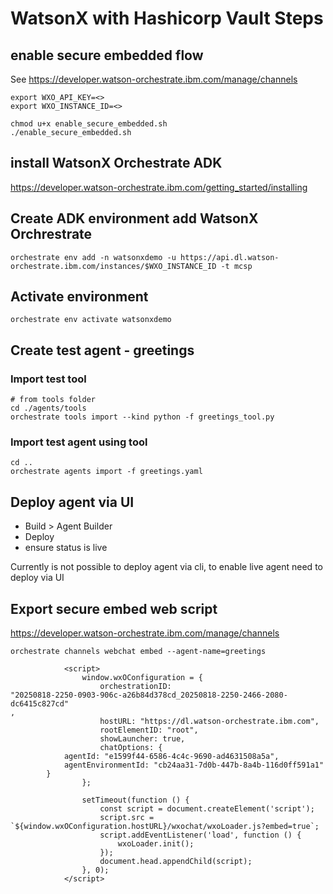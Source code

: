 # WatsonX with Hashicorp Vault Steps

## enable secure embedded flow
See https://developer.watson-orchestrate.ibm.com/manage/channels

```
export WXO_API_KEY=<>
export WXO_INSTANCE_ID=<>

chmod u+x enable_secure_embedded.sh   
./enable_secure_embedded.sh
```

## install WatsonX Orchestrate ADK

https://developer.watson-orchestrate.ibm.com/getting_started/installing

## Create ADK environment add WatsonX Orchrestrate

```
orchestrate env add -n watsonxdemo -u https://api.dl.watson-orchestrate.ibm.com/instances/$WXO_INSTANCE_ID -t mcsp
```

## Activate environment

```
orchestrate env activate watsonxdemo
```


## Create test agent - greetings

### Import test tool
```
# from tools folder 
cd ./agents/tools
orchestrate tools import --kind python -f greetings_tool.py
```

### Import test agent using tool
```
cd ..
orchestrate agents import -f greetings.yaml
```

## Deploy agent via UI

* Build > Agent Builder
* Deploy
* ensure status is live

Currently is not possible to deploy agent via cli, to enable live agent need to deploy via UI


## Export secure embed web script
https://developer.watson-orchestrate.ibm.com/manage/channels

```
orchestrate channels webchat embed --agent-name=greetings
```

```
            <script>
                window.wxOConfiguration = {
                    orchestrationID: 
"20250818-2250-0903-906c-a26b84d378cd_20250818-2250-2466-2080-dc6415c827cd"
,
                    hostURL: "https://dl.watson-orchestrate.ibm.com",
                    rootElementID: "root",
                    showLauncher: true,
                    chatOptions: {
            agentId: "e1599f44-6586-4c4c-9690-ad4631508a5a",
            agentEnvironmentId: "cb24aa31-7d0b-447b-8a4b-116d0ff591a1"
        }
                };

                setTimeout(function () {
                    const script = document.createElement('script');
                    script.src = 
`${window.wxOConfiguration.hostURL}/wxochat/wxoLoader.js?embed=true`;
                    script.addEventListener('load', function () {
                        wxoLoader.init();
                    });
                    document.head.appendChild(script);
                }, 0);
            </script>
```